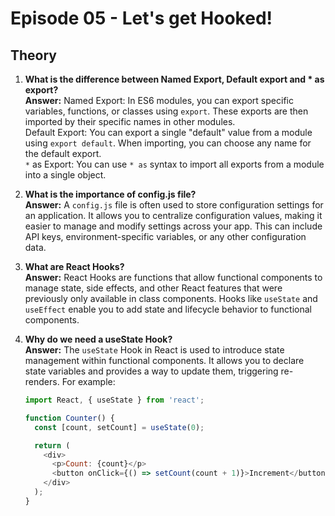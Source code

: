 # Episode 05 - Let's get Hooked!

## Theory

1. **What is the difference between Named Export, Default export and * as export?**  
**Answer:** Named Export: In ES6 modules, you can export specific variables, functions, or classes using `export`. These exports are then imported by their specific names in other modules.  
Default Export: You can export a single "default" value from a module using `export default`. When importing, you can choose any name for the default export.  
`*` as Export: You can use `* as` syntax to import all exports from a module into a single object.

2. **What is the importance of config.js file?**  
**Answer:** A `config.js` file is often used to store configuration settings for an application. It allows you to centralize configuration values, making it easier to manage and modify settings across your app. This can include API keys, environment-specific variables, or any other configuration data.

3. **What are React Hooks?**  
**Answer:** React Hooks are functions that allow functional components to manage state, side effects, and other React features that were previously only available in class components. Hooks like `useState` and `useEffect` enable you to add state and lifecycle behavior to functional components.

4. **Why do we need a useState Hook?**  
**Answer:** The `useState` Hook in React is used to introduce state management within functional components. It allows you to declare state variables and provides a way to update them, triggering re-renders. For example:

   ```javascript
   import React, { useState } from 'react';

   function Counter() {
     const [count, setCount] = useState(0);

     return (
       <div>
         <p>Count: {count}</p>
         <button onClick={() => setCount(count + 1)}>Increment</button>
       </div>
     );
   }
   ```

